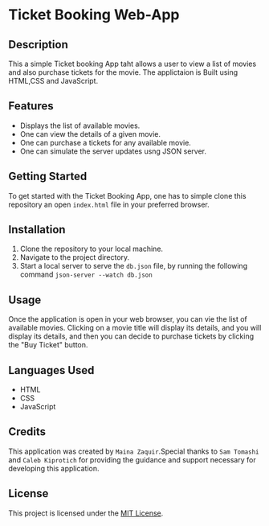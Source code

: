 # Ticket Booking Web-App

## Description

This a simple Ticket booking App taht allows a user to view a list of movies and also purchase tickets for the movie. The applictaion is Built using HTML,CSS and JavaScript.

## Features

- Displays the list of available movies.
- One can view the details of a given movie.
- One can purchase a tickets for any available movie.
- One can simulate the server updates usng JSON server.

## Getting Started

To get started with the Ticket Booking App, one has to simple clone this repository an open `index.html` file in your preferred browser.

## Installation

1. Clone the repository to your local machine.
2. Navigate to the project directory.
3. Start a local server to serve the `db.json` file, by running the following command `json-server --watch db.json`

## Usage

Once the application is open in your web browser, you can vie the list of available movies. Clicking on a movie title will display its details, and you will display its details, and then you can decide to purchase tickets by clicking the "Buy Ticket" button.

## Languages Used

- HTML
- CSS
- JavaScript

## Credits

This application was created by `Maina Zaquir`.Special thanks to `Sam Tomashi` and `Caleb Kiprotich` for providing the guidance and support necessary for developing this application.

## License

This project is licensed under the [MIT License](https://opensource.org/licenses/MIT).
